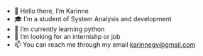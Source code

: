 - 👋 Hello there, I’m Karinne 
- 🎓 I’m a student of System Analysis and development
- 🌱 I’m currently learning python
- 💞️ I’m looking for an internishp or job
- 📫 You can reach me through my email karinnegv@gmail.com

<!---
kah-g/kah-g is a ✨ special ✨ repository because its `README.md` (this file) appears on your GitHub profile.
You can click the Preview link to take a look at your changes.
--->
